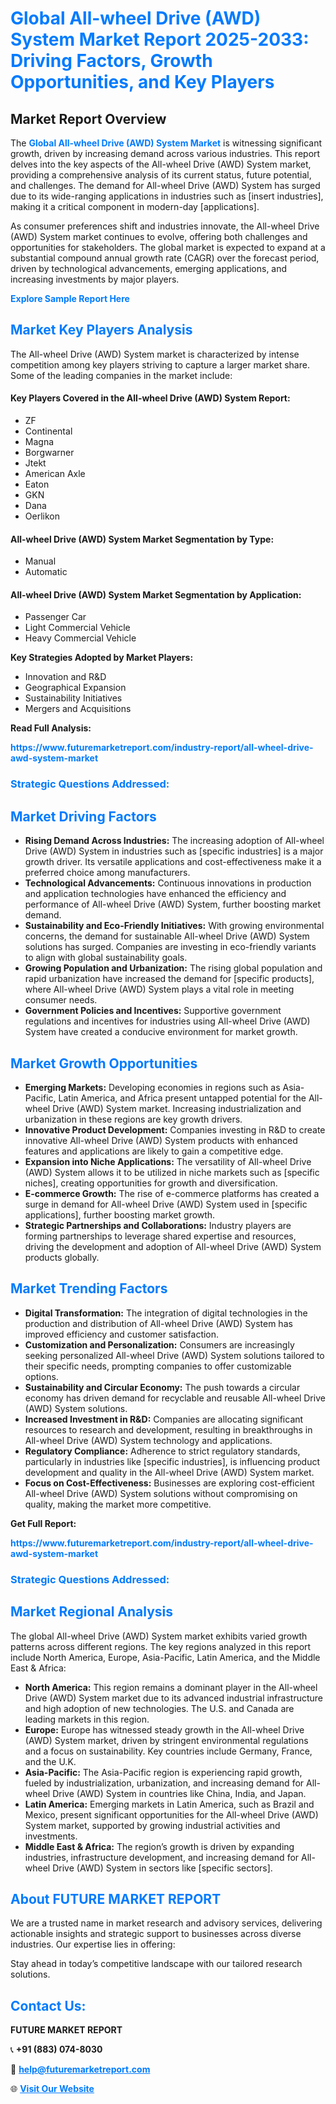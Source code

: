 <h1 style="color: #007BFF;">Global All-wheel Drive (AWD) System Market Report 2025-2033: Driving Factors, Growth Opportunities, and Key Players</h1>

<section id="overview">
<h2>Market Report Overview</h2>
<p>The <a href="https://www.futuremarketreport.com/industry-report/all-wheel-drive-awd-system-market" style="color: #007BFF; text-decoration: none;"><strong>Global All-wheel Drive (AWD) System Market</strong></a> is witnessing significant growth, driven by increasing demand across various industries. This report delves into the key aspects of the All-wheel Drive (AWD) System market, providing a comprehensive analysis of its current status, future potential, and challenges. The demand for All-wheel Drive (AWD) System has surged due to its wide-ranging applications in industries such as [insert industries], making it a critical component in modern-day [applications].</p>
<p>As consumer preferences shift and industries innovate, the All-wheel Drive (AWD) System market continues to evolve, offering both challenges and opportunities for stakeholders. The global market is expected to expand at a substantial compound annual growth rate (CAGR) over the forecast period, driven by technological advancements, emerging applications, and increasing investments by major players.</p>
</section>

<section id="overview">
<p><a href="https://www.futuremarketreport.com/request-sample/reportId=98203" style="color: #007BFF; text-decoration: none;"><strong>Explore Sample Report Here</strong></a></p>
</section>

<section id="key-players">
<h2 style="color: #007BFF;">Market Key Players Analysis</h2>
<p>The All-wheel Drive (AWD) System market is characterized by intense competition among key players striving to capture a larger market share. Some of the leading companies in the market include:</p>
<h4>Key Players Covered in the All-wheel Drive (AWD) System Report:</h4>
<ul><li>ZF</li><li>Continental</li><li>Magna</li><li>Borgwarner</li><li>Jtekt</li><li>American Axle</li><li>Eaton</li><li>GKN</li><li>Dana</li><li>Oerlikon</li></ul>
<h4>All-wheel Drive (AWD) System Market Segmentation by Type:</h4>
<ul><li>Manual</li><li>Automatic</li></ul>

<h4>All-wheel Drive (AWD) System Market Segmentation by Application:</h4>
<ul><li>Passenger Car</li><li>Light Commercial Vehicle</li><li>Heavy Commercial Vehicle</li></ul>
<p><strong>Key Strategies Adopted by Market Players:</strong></p>
<ul>
<li>Innovation and R&D</li>
<li>Geographical Expansion</li>
<li>Sustainability Initiatives</li>
<li>Mergers and Acquisitions</li>
</ul>
</section>

<section>
<p><strong>Read Full Analysis: </strong></p><a href="https://www.futuremarketreport.com/industry-report/all-wheel-drive-awd-system-market" style="color: #007BFF; text-decoration: none;"><strong>https://www.futuremarketreport.com/industry-report/all-wheel-drive-awd-system-market</strong></a>
<h3 style="color: #007BFF;">Strategic Questions Addressed:</h3>
</section>

<section id="driving-factors">
<h2 style="color: #007BFF;">Market Driving Factors</h2>
<ul>
<li><strong>Rising Demand Across Industries:</strong> The increasing adoption of All-wheel Drive (AWD) System in industries such as [specific industries] is a major growth driver. Its versatile applications and cost-effectiveness make it a preferred choice among manufacturers.</li>
<li><strong>Technological Advancements:</strong> Continuous innovations in production and application technologies have enhanced the efficiency and performance of All-wheel Drive (AWD) System, further boosting market demand.</li>
<li><strong>Sustainability and Eco-Friendly Initiatives:</strong> With growing environmental concerns, the demand for sustainable All-wheel Drive (AWD) System solutions has surged. Companies are investing in eco-friendly variants to align with global sustainability goals.</li>
<li><strong>Growing Population and Urbanization:</strong> The rising global population and rapid urbanization have increased the demand for [specific products], where All-wheel Drive (AWD) System plays a vital role in meeting consumer needs.</li>
<li><strong>Government Policies and Incentives:</strong> Supportive government regulations and incentives for industries using All-wheel Drive (AWD) System have created a conducive environment for market growth.</li>
</ul>
</section>

<section id="growth-opportunities">
<h2 style="color: #007BFF;">Market Growth Opportunities</h2>
<ul>
<li><strong>Emerging Markets:</strong> Developing economies in regions such as Asia-Pacific, Latin America, and Africa present untapped potential for the All-wheel Drive (AWD) System market. Increasing industrialization and urbanization in these regions are key growth drivers.</li>
<li><strong>Innovative Product Development:</strong> Companies investing in R&D to create innovative All-wheel Drive (AWD) System products with enhanced features and applications are likely to gain a competitive edge.</li>
<li><strong>Expansion into Niche Applications:</strong> The versatility of All-wheel Drive (AWD) System allows it to be utilized in niche markets such as [specific niches], creating opportunities for growth and diversification.</li>
<li><strong>E-commerce Growth:</strong> The rise of e-commerce platforms has created a surge in demand for All-wheel Drive (AWD) System used in [specific applications], further boosting market growth.</li>
<li><strong>Strategic Partnerships and Collaborations:</strong> Industry players are forming partnerships to leverage shared expertise and resources, driving the development and adoption of All-wheel Drive (AWD) System products globally.</li>
</ul>
</section>

<section id="trending-factors">
<h2 style="color: #007BFF;">Market Trending Factors</h2>
<ul>
<li><strong>Digital Transformation:</strong> The integration of digital technologies in the production and distribution of All-wheel Drive (AWD) System has improved efficiency and customer satisfaction.</li>
<li><strong>Customization and Personalization:</strong> Consumers are increasingly seeking personalized All-wheel Drive (AWD) System solutions tailored to their specific needs, prompting companies to offer customizable options.</li>
<li><strong>Sustainability and Circular Economy:</strong> The push towards a circular economy has driven demand for recyclable and reusable All-wheel Drive (AWD) System solutions.</li>
<li><strong>Increased Investment in R&D:</strong> Companies are allocating significant resources to research and development, resulting in breakthroughs in All-wheel Drive (AWD) System technology and applications.</li>
<li><strong>Regulatory Compliance:</strong> Adherence to strict regulatory standards, particularly in industries like [specific industries], is influencing product development and quality in the All-wheel Drive (AWD) System market.</li>
<li><strong>Focus on Cost-Effectiveness:</strong> Businesses are exploring cost-efficient All-wheel Drive (AWD) System solutions without compromising on quality, making the market more competitive.</li>
</ul>
</section>

<section>
<p><strong>Get Full Report: </strong></p><a href="https://www.futuremarketreport.com/industry-report/all-wheel-drive-awd-system-market" style="color: #007BFF; text-decoration: none;"><strong>https://www.futuremarketreport.com/industry-report/all-wheel-drive-awd-system-market</strong></a>
<h3 style="color: #007BFF;">Strategic Questions Addressed:</h3>
</section>


<section id="regional-analysis">
<h2 style="color: #007BFF;">Market Regional Analysis</h2>
<p>The global All-wheel Drive (AWD) System market exhibits varied growth patterns across different regions. The key regions analyzed in this report include North America, Europe, Asia-Pacific, Latin America, and the Middle East & Africa:</p>
<ul>
<li><strong>North America:</strong> This region remains a dominant player in the All-wheel Drive (AWD) System market due to its advanced industrial infrastructure and high adoption of new technologies. The U.S. and Canada are leading markets in this region.</li>
<li><strong>Europe:</strong> Europe has witnessed steady growth in the All-wheel Drive (AWD) System market, driven by stringent environmental regulations and a focus on sustainability. Key countries include Germany, France, and the U.K.</li>
<li><strong>Asia-Pacific:</strong> The Asia-Pacific region is experiencing rapid growth, fueled by industrialization, urbanization, and increasing demand for All-wheel Drive (AWD) System in countries like China, India, and Japan.</li>
<li><strong>Latin America:</strong> Emerging markets in Latin America, such as Brazil and Mexico, present significant opportunities for the All-wheel Drive (AWD) System market, supported by growing industrial activities and investments.</li>
<li><strong>Middle East & Africa:</strong> The region’s growth is driven by expanding industries, infrastructure development, and increasing demand for All-wheel Drive (AWD) System in sectors like [specific sectors].</li>
</ul>
</section>

<footer>
<h2 style="color: #007BFF;">About FUTURE MARKET REPORT</h2>
<p>We are a trusted name in market research and advisory services, delivering actionable insights and strategic support to businesses across diverse industries. Our expertise lies in offering:</p>

<p>Stay ahead in today’s competitive landscape with our tailored research solutions.</p>

<h2 style="color: #007BFF;">Contact Us:</h2>
<p><strong>FUTURE MARKET REPORT</strong></p>
<p>📞 <strong>+91 (883) 074-8030</strong></p>
<p>📧 <strong><a href="mailto:help@futuremarketreport.com" style="color: #007BFF;">help@futuremarketreport.com</a></strong></p>
<p>🌐 <strong><a href="https://www.futuremarketreport.com/" style="color: #007BFF;">Visit Our Website</a></strong></p>
</footer>